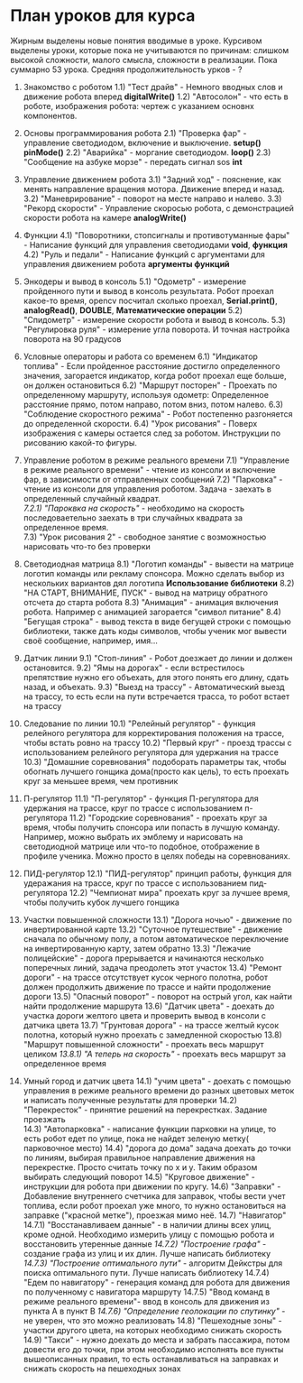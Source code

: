 # План уроков для курса

Жирным выделены новые понятия вводимые в уроке.
Курсивом выделены уроки, которые пока не учитываются по причинам: слишком высокой сложности, малого смысла, сложности в реализации.
Пока суммарно 53 урока. Средняя продолжительность урков - ?


1) Знакомство с роботом
	1.1) "Тест драйв" - Немного вводных слов и движение робота вперед **digitalWrite()**
	1.2) "Автосолон" - что есть в роботе, изображения робота: чертеж с указанием основнх компонентов.

2) Основы программирования робота
	2.1) "Проверка фар" - управление светодиодом, включение и выключение. **setup()** **pinMode()** 
	2.2) "Аварийка" - моргание светодиодом.  **loop()**
	2.3) "Сообщение на азбуке морзе" - передать сигнал sos **int**

3) Управление движением робота
	3.1) "Задний ход" - пояснение, как менять направление вращения мотора. Движение вперед и назад. 
	3.2) "Маневрирование" - поворот на месте направо и налево. 
	3.3) "Рекорд скорости" - Управление скоросью робота, с демонстрацией скорости робота на камере **analogWrite()** 

4) Функции
	4.1) "Поворотники, стопсигналы и противотуманные фары" - Написание функций для управления светодиодами **void**, **функция**
	4.2) "Руль и педали" - Написание функций с аргументами для управления движением робота **аргументы функций**

5) Энкодеры и вывод в консоль
	5.1) "Одометр" - измерение пройденного пути и вывод в консоль результата. Робот проехал какое-то время, opencv посчитал сколько проехал, **Serial.print()**, **analogRead()**, **DOUBLE**, **Математические операции**
	5.2) "Спидометр" - измерение скорости робота и вывод в консоль.
	5.3) "Регулировка руля" -  измерение угла поворота. И точная настройка поворота на 90 градусов

6) Условные операторы и работа со временем
	6.1) "Индикатор топлива" - Если пройденное расстояние достигло определенного значения, загорается индикатор, когда робот проехал еще больше, он должен остановиться
	6.2) "Маршрут посторен" - Проехать по определенному маршруту, используя одометр: Определенное расстояние прямо, потом направо, потом вниз, потом налево.
	6.3) "Соблюдение скоростного режима" - Робот постепенно разгоняется до определенной скорости.
	6.4) "Урок рисования" - Поверх изображения с камеры остается след за роботом. Инструкции по рисованию какой-то фигуры.	

7) Управление роботом в режиме реального времени
	7.1) "Управление в режиме реального времени" - чтение из консоли и включение фар, в зависимости от отправленных сообщений
	7.2) "Парковка" - чтение из консоли для управления роботом. Задача - заехать в определенный случайный квадрат.	
		*7.2.1) "Пароквка на скорость"* - необходимо на скорость последоваетельно заехать в три случайных квадрата за определенное время.	
	7.3) "Урок рисования 2" - свободное занятие с возможностью нарисовать что-то без проверки

8) Светодиодная матрица
	8.1) "Логотип команды" - вывести на матрице логотип команды или рекламу спонсора. Можно сделать выбор из нескольких вариантов дял логотипа **Использование библиотеки**
	8.2) "НА СТАРТ, ВНИМАНИЕ, ПУСК" - вывод на матрицу обратного отсчета до старта робота 
	8.3) "Анимация" - анимация включения робота. Например с анимацией загорается "символ питание"
	8.4) "Бегущая строка" - вывод текста в виде бегущей строки с помощью библиотеки, также дать коды символов, чтобы ученик мог вывести своё сообщение, например, имя...

9) Датчик линии
	9.1) "Стоп-линия" - Робот доезжает до линии и должен остановится. 
	9.2) "Ямы на дорогах" - если встрестилось препятствие нужно  его объехать, для этого понять его длину, сдать назад, и объехать.
	9.3) "Выезд на трассу" - Автоматический выезд на трассу, то есть если на пути встречается трасса, то робот встает на трассу

10) Следование по линии
	10.1) "Релейный регулятор" - функция релейного регулятора для корректирования положения на трассе, чтобы встать ровно на трассу
	10.2) "Первый круг" - проезд трассы с использованием релейного регулятора для удержания на трассе
	10.3) "Домашние соревнования" подоборать параметры так, чтобы обогнать лучшего гонщика дома(просто как цель), то есть проехать круг за меньшее время, чем противник

11) П-регулятор
	11.1) "П-регулятор" - функция П-регулятора для удержания на трассе, круг по трассе с использованием п-регулятора
	11.2) "Городские соревнования" - проехать круг за время, чтобы получить спонсора или попасть в лучшую команду. Например, можно выбрать их эмблему и нарисовать на светодиодной матрице или что-то подобное, отображение в профиле ученика. Можно просто в целях победы на соревнованиях.

12) ПИД-регулятор
	12.1) "ПИД-регулятор" принцип работы, функция для удеражания на трассе, круг по трассе с использованием пид-регулятора
	12.2) "Чемпионат мира" проехать круг за лучшее время, чтобы получить кубок лучшего гонщика

13) Участки повышенной сложности
	13.1) "Дорога ночью" - движение по инвертированной карте
	13.2) "Суточное путешествие" - движение сначала по обычному полу, а потом автоматическое переключение на инвертированную карту, затем обратно
	13.3) "Лежачие полицейские" - дорога прерывается и начинаются несколько поперечных линий, задача преодолеть этот участок
	13.4) "Ремонт дороги" - на трассе отсутствует кусок черного полотна, робот должен продолжить движение по трассе и найти продолжение дороги
	13.5) "Опасный поворот" - поворот на острый угол, как найти найти продолжение маршрута
	13.6) "Датчик цвета" - доехать до участка дороги желтого цвета и проверить вывод в консоли с датчика цвета
	13.7) "Грунтовая дорога" - на трассе желтый кусок полотна, который нужно проехать с замедленной скоростью
	13.8) "Маршрут повышенной сложности" - проехать весь маршрут целиком
		*13.8.1) "А теперь на скорость"* - проехать весь маршрут за определенное время


14) Умный город и датчик цвета
	14.1) "учим цвета" - доехать с помощью управления в режиме реального времени до разных цветовых меток и написать полученные результаты для проверки
	14.2) "Перекресток" - принятие решений на перекрестках. Задание проезжать  
	14.3) "Автопарковка" - написание функции парковки на улице, то есть робот едет по улице, пока не найдет зеленую метку( парковочное место)
	14.4) "дорога до дома" задача доехать до точки по линиям, выбирая правильное направление движения на перекрестке. Просто считать точку по x и y. Таким образом выбирать следующий поворот
	14.5) "Круговое движение" - инструкции для робота при движении по кругу.
	14.6) "Заправки" - Добавление внутреннего счетчика для заправок, чтобы вести учет топлива, если робот проехал уже много, то нужно остановиться на заправке ("красной метке"), проезжая мимо неё.
	14.7) "Навигатор"
		14.7.1) "Восстанавливаем данные" - в наличии длины всех улиц, кроме одной. Необходимо измерить улицу с помощью робота и восстановить утеренные данные
		*14.7.2) "Построение графа"* - создание графа из улиц и их длин. Лучше написать библиотеку
		*14.7.3) "Построение оптимального пути"* - алгоритм Дейкстры для поиска оптимального пути. Лучше написать библиотеку
		14.7.4) "Едем по навигатору" - генерация команд для робота для движения по полученному с навигатора маршруту
		14.7.5) "Ввод команд в режиме реального времени"- ввод в консоль для движения из пункта A в пункт B
		*14.7.6) "Определение геолокации по спутинку"* -  не уверен, что это можно реализовать
	14.8) "Пешеходные зоны" - участки другого цвета, на которых необходимо снижать скорость
	14.9) "Такси" - нужно доехать до места и забрать пассажира, потом довести его до точки, при этом необходимо исполнять все пункты вышеописанных правил, то есть останавливаться на заправках и снижать скорость на пешеходных зонах
	   
